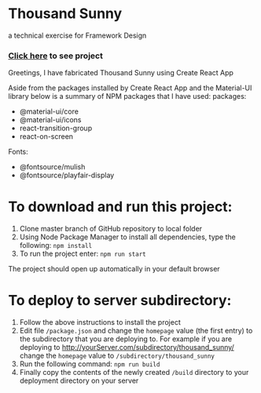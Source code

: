 # Thousand Sunny
a technical exercise for Framework Design

### [Click here](http://www.waxworlds.org/dan/thousand_sunny) to see project

Greetings,
I have fabricated Thousand Sunny using Create React App

Aside from the packages installed by Create React App and the Material-UI
library below is a summary of NPM packages that I have used:
packages:
  - @material-ui/core
  - @material-ui/icons
  - react-transition-group
  - react-on-screen

Fonts:
  - @fontsource/mulish
  - @fontsource/playfair-display


# To download and run this project:
  1. Clone master branch of GitHub repository to local folder
  2. Using Node Package Manager to install all dependencies, type the following:
    `npm install`
  3. To run the project enter:
    `npm run start`

The project should open up automatically in your default browser

# To deploy to server subdirectory:
  1. Follow the above instructions to install the project
  2. Edit file `/package.json` and change the `homepage` value (the first entry)
     to the subdirectory that you are deploying to. For example if you are
     deploying to http://yourServer.com/subdirectory/thousand_sunny/
     change the `homepage` value to `/subdirectory/thousand_sunny`
  3. Run the following command:
     `npm run build`
  4. Finally copy the contents of the newly created `/build` directory to your
     deployment directory on your server
